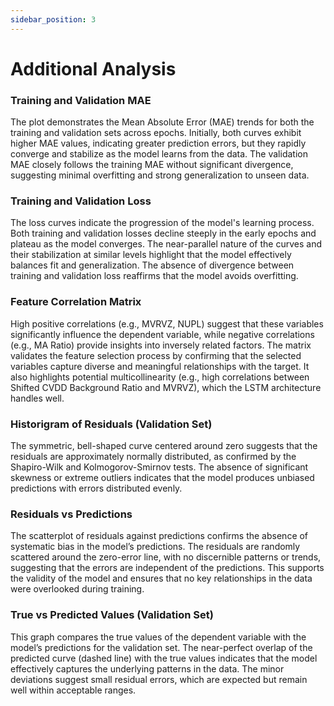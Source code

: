 ```yaml
---
sidebar_position: 3
---
```


# Additional Analysis

### Training and Validation MAE

The plot demonstrates the Mean Absolute Error (MAE) trends for both the training and validation sets across epochs. Initially, both curves exhibit higher MAE values, indicating greater prediction errors, but they rapidly converge and stabilize as the model learns from the data. The validation MAE closely follows the training MAE without significant divergence, suggesting minimal overfitting and strong generalization to unseen data. 

<div class="extra-space"></div>

### Training and Validation Loss

The loss curves indicate the progression of the model's learning process. Both training and validation losses decline steeply in the early epochs and plateau as the model converges. The near-parallel nature of the curves and their stabilization at similar levels highlight that the model effectively balances fit and generalization. The absence of divergence between training and validation loss reaffirms that the model avoids overfitting. 



<div class="extra-space"></div>

### Feature Correlation Matrix

High positive correlations (e.g., MVRVZ, NUPL) suggest that these variables significantly influence the dependent variable, while negative correlations (e.g., MA Ratio) provide insights into inversely related factors. The matrix validates the feature selection process by confirming that the selected variables capture diverse and meaningful relationships with the target. It also highlights potential multicollinearity (e.g., high correlations between Shifted CVDD Background Ratio and MVRVZ), which the LSTM architecture handles well.


<div class="extra-space"></div>


### Historigram of Residuals (Validation Set)

The symmetric, bell-shaped curve centered around zero suggests that the residuals are approximately normally distributed, as confirmed by the Shapiro-Wilk and Kolmogorov-Smirnov tests. The absence of significant skewness or extreme outliers indicates that the model produces unbiased predictions with errors distributed evenly.



<div class="extra-space"></div>

### Residuals vs Predictions

The scatterplot of residuals against predictions confirms the absence of systematic bias in the model’s predictions. The residuals are randomly scattered around the zero-error line, with no discernible patterns or trends, suggesting that the errors are independent of the predictions. This supports the validity of the model and ensures that no key relationships in the data were overlooked during training.


<div class="extra-space"></div>

### True vs Predicted Values (Validation Set)

This graph compares the true values of the dependent variable with the model’s predictions for the validation set. The near-perfect overlap of the predicted curve (dashed line) with the true values indicates that the model effectively captures the underlying patterns in the data. The minor deviations suggest small residual errors, which are expected but remain well within acceptable ranges. 


<div class="extra-space"></div>